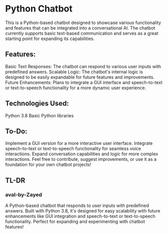 # Python Chatbot
This is a Python-based chatbot designed to showcase various functionality and features that can be integrated into a conversational AI. The chatbot currently supports basic text-based communication and serves as a great starting point for expanding its capabilities.

## Features:
Basic Text Responses: The chatbot can respond to various user inputs with predefined answers.
Scalable Logic: The chatbot's internal logic is designed to be easily expandable for future features and improvements.
Future Enhancements: Plans to integrate a GUI interface and speech-to-text or text-to-speech functionality for a more dynamic user experience.

## Technologies Used:
Python 3.8
Basic Python libraries

## To-Do:
Implement a GUI version for a more interactive user interface.
Integrate speech-to-text or text-to-speech functionality for seamless voice interactions.
Expand conversation capabilities and logic for more complex interactions.
Feel free to contribute, suggest improvements, or use it as a foundation for your own chatbot projects!

## TL-DR
### aval-by-Zayed
A Python-based chatbot that responds to user inputs with predefined answers. Built with Python 3.8, it's designed for easy scalability with future enhancements like GUI integration and speech-to-text or text-to-speech functionality. Perfect for expanding and experimenting with chatbot features!
